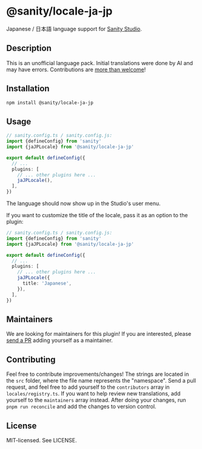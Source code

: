 # @sanity/locale-ja-jp

Japanese / 日本語 language support for [Sanity Studio](https://www.sanity.io/).

## Description

This is an unofficial language pack. Initial translations were done by AI and may have errors. Contributions are [more than welcome](#contributing)!

## Installation

```sh
npm install @sanity/locale-ja-jp
```

## Usage

```ts
// sanity.config.ts / sanity.config.js:
import {defineConfig} from 'sanity'
import {jaJPLocale} from '@sanity/locale-ja-jp'

export default defineConfig({
  // ...
  plugins: [
    // ... other plugins here ...
    jaJPLocale(),
  ],
})
```

The language should now show up in the Studio's user menu.

If you want to customize the title of the locale, pass it as an option to the plugin:

```ts
// sanity.config.ts / sanity.config.js:
import {defineConfig} from 'sanity'
import {jaJPLocale} from '@sanity/locale-ja-jp'

export default defineConfig({
  // ...
  plugins: [
    // ... other plugins here ...
    jaJPLocale({
      title: 'Japanese',
    }),
  ],
})
```

## Maintainers

We are looking for maintainers for this plugin!
If you are interested, please [send a PR](/CONTRIBUTING.md#maintaining-a-locale) adding yourself as a maintainer.

## Contributing

Feel free to contribute improvements/changes! The strings are located in the `src` folder, where the file name represents the "namespace". Send a pull request, and feel free to add yourself to the `contributors` array in `locales/registry.ts`. If you want to help review new translations, add yourself to the `maintainers` array instead. After doing your changes, run `pnpm run reconcile` and add the changes to version control.

## License

MIT-licensed. See LICENSE.

